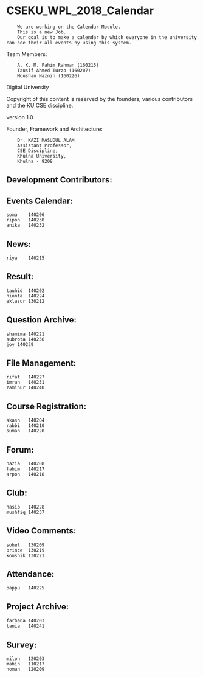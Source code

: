 # CSEKU_WPL_2018_Calendar

	
		We are working on the Calendar Module.
		This is a new Job. 
		Our goal is to make a calendar by which everyone in the university can see their all events by using this system. 


Team Members: 

		A. K. M. Fahim Rahman (160215)
		Tausif Ahmed Turzo (160207)
		Moushan Naznin (160226)


Digital University

Copyright of this content is reserved by the founders, various contributors and the KU CSE discipline.

version 1.0

Founder, Framework and Architecture:

		Dr. KAZI MASUDUL ALAM 
		Assistant Professor, 
		CSE Discipline, 
		Khulna University,
		Khulna - 9208


Development Contributors:
--------------------------------

Events Calendar: 
-------------------------
	soma	140206
	ripon	140230
	anika	140232

News:
-------------------------
	riya	140215

Result:
-------------------------
	tauhid	140202
	nionta	140224
	eklasur	130212


Question Archive:
-----------------------
	shamima	140221
	subrota	140236
	joy	140239


File Management:
-----------------------
	rifat	140227
	imran	140231
	zaminur	140240

Course Registration:
------------------------
	akash	140204
	rabbi	140210
	suman	140220


Forum:
------------------
	nazia	140208
	fahim	140217
	arpon	140218


Club:
--------------
	hasib	140228
	mushfiq	140237


Video Comments:
--------------------
	sohel	130209
	prince	130219
	koushik	130221


Attendance:
------------------
	pappu	140225


Project Archive: 
-------------------
	farhana	140203
	tania	140241


Survey:
---------------
	milon	120203
	mahin	110217
	noman	120209
